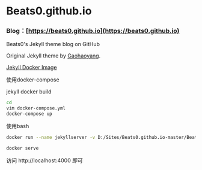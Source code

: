 # Beats0.github.io
### Blog：[https://beats0.github.io](https://beats0.github.io)

Beats0's Jekyll theme blog on GitHub<br>

Original Jekyll theme by [Gaohaoyang](https://github.com/Gaohaoyang).<br>

[Jekyll Docker Image](https://hub.docker.com/r/jekyll/jekyll/)

使用docker-compose

jekyll docker build

```bash
cd
vim docker-compose.yml
docker-compose up
```

使用bash

```bash
docker run --name jekyllserver -v D:/Sites/Beats0.github.io-master/Beats0.github.io:/srv/jekyll -p 4000:4000 -it jekyll/jekyll:builder bash

docker serve
```

访问 http://localhost:4000 即可